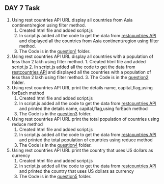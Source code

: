 ## DAY 7 Task

1.  Using rest countries API URL display all countries from Asia continent/region using filter method.
       1. Created html file and added script.js
       2. In script.js added all the code to get the data from [restcountries API](https://restcountries.com/v3.1/all) and displayed all the countries from Asia continent/region using filter method.
       3. The Code is in the [question1](./Question%201/Asia.js/script.js) folder.  
2. Using rest countries API URL display all countries with a population of less than 2 lakh using filter method.
       1. Created html file and added script.js
       2. In script.js added all the code to get the data from [restcountries API](https://restcountries.com/v3.1/all) and displayed all the countries with a population of less than 2 lakh using filter method.
       3. The Code is in the [question2](./Question%202/Population.js/script.js) folder.
3.  Using rest countries API URL print the details name, capital,flag,using forEach method
       1. Created html file and added script.js
       2. In script.js added all the code to get the data from [restcountries API](https://restcountries.com/v3.1/all) and printed the details name, capital,flag,using forEach method
       3. The Code is in the [question3](./Question%203/Details.js/script.js) folder.
4.  Using rest countries API URL print the total population of countries using reduce method
       1. Created html file and added script.js
       2. In script.js added all the code to get the data from [restcountries API](https://restcountries.com/v3.1/all) and printed the  total population of countries using reduce method
       3. The Code is in the [question4](./Question%204/Total.js/script.js) folder. 
5.  Using rest countries API URL print the country that uses US dollars as currency
       1. Created html file and added script.js
       2. In script.js added all the code to get the data from [restcountries API](https://restcountries.com/v3.1/all) and printed the country that uses US dollars as currency 
       3. The Code is in the [question5](./Question%205/Currency.js/script.js) folder.       


